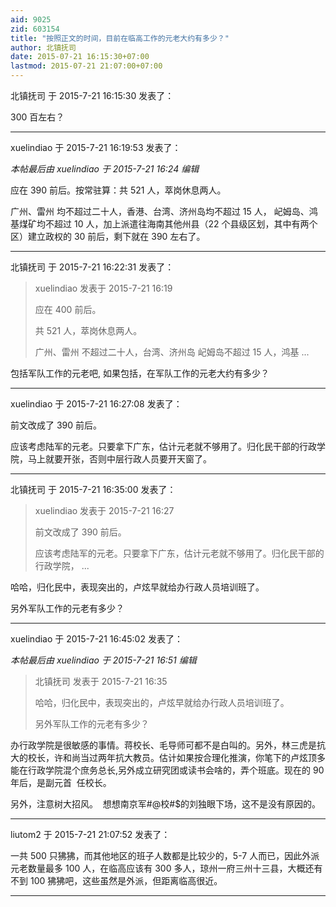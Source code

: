 ```yaml
---
aid: 9025
zid: 603154
title: "按照正文的时间，目前在临高工作的元老大约有多少？"
author: 北镇抚司
date: 2015-07-21 16:15:30+07:00
lastmod: 2015-07-21 21:07:00+07:00
---
```


北镇抚司 于 2015-7-21 16:15:30 发表了：

300 百左右？

---

xuelindiao 于 2015-7-21 16:19:53 发表了：

_本帖最后由 xuelindiao 于 2015-7-21 16:24 编辑_

应在 390 前后。按常驻算：共 521 人，萃岗休息两人。

广州、雷州 均不超过二十人，香港、台湾、济州岛均不超过 15 人， 屺姆岛、鸿基煤矿均不超过 10 人，加上派遣往海南其他州县（22 个县级区划，其中有两个区）建立政权的 30 前后，剩下就在 390 左右了。

---

北镇抚司 于 2015-7-21 16:22:31 发表了：

> xuelindiao 发表于 2015-7-21 16:19
>
> 应在 400 前后。
>
> 共 521 人，萃岗休息两人。
>
> 广州、雷州 不超过二十人，台湾、济州岛 屺姆岛不超过 15 人，鸿基 ...

包括军队工作的元老吧, 如果包括，在军队工作的元老大约有多少？

---

xuelindiao 于 2015-7-21 16:27:08 发表了：

前文改成了 390 前后。

应该考虑陆军的元老。只要拿下广东，估计元老就不够用了。归化民干部的行政学院，马上就要开张，否则中层行政人员要开天窗了。

---

北镇抚司 于 2015-7-21 16:35:00 发表了：

> xuelindiao 发表于 2015-7-21 16:27
>
> 前文改成了 390 前后。
>
> 应该考虑陆军的元老。只要拿下广东，估计元老就不够用了。归化民干部的行政学院， ...

哈哈，归化民中，表现突出的，卢炫早就给办行政人员培训班了。

另外军队工作的元老有多少？

---

xuelindiao 于 2015-7-21 16:45:02 发表了：

_本帖最后由 xuelindiao 于 2015-7-21 16:51 编辑_

> 北镇抚司 发表于 2015-7-21 16:35
>
> 哈哈，归化民中，表现突出的，卢炫早就给办行政人员培训班了。
>
> 另外军队工作的元老有多少？

办行政学院是很敏感的事情。蒋校长、毛导师可都不是白叫的。另外，林三虎是抗大的校长，许和尚当过两年抗大教员。估计如果按合理化推演，你笔下的卢炫顶多能在行政学院混个庶务总长,另外成立研究团或读书会啥的，弄个班底。现在的 90 年后，是副元首&nbsp;&nbsp;任校长。

另外，注意树大招风。&nbsp;&nbsp;想想南京军#@校#\$的刘独眼下场，这不是没有原因的。

---

liutom2 于 2015-7-21 21:07:52 发表了：

一共 500 只狒狒，而其他地区的班子人数都是比较少的，5-7 人而已，因此外派元老数量最多 100 人，在临高应该有 300 多人，琼州一府三州十三县，大概还有不到 100 狒狒吧，这些虽然是外派，但距离临高很近。

---

